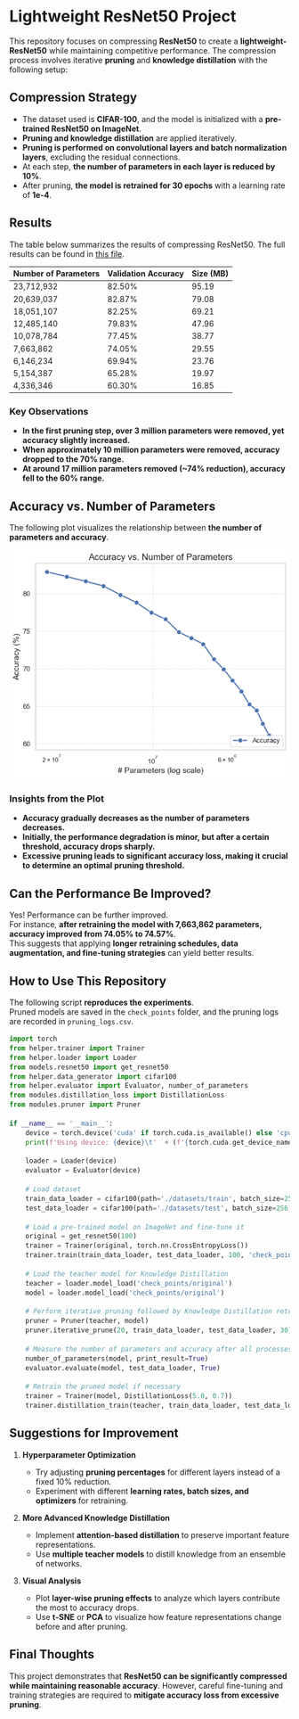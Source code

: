 # **Lightweight ResNet50 Project**

This repository focuses on compressing **ResNet50** to create a **lightweight-ResNet50** while maintaining competitive performance. The compression process involves iterative **pruning** and **knowledge distillation** with the following setup:

## **Compression Strategy**
- The dataset used is **CIFAR-100**, and the model is initialized with a **pre-trained ResNet50 on ImageNet**.
- **Pruning and knowledge distillation** are applied iteratively.
- **Pruning is performed on convolutional layers and batch normalization layers**, excluding the residual connections.
- At each step, **the number of parameters in each layer is reduced by 10%**.
- After pruning, **the model is retrained for 30 epochs** with a learning rate of **1e-4**.

## **Results**

The table below summarizes the results of compressing ResNet50. The full results can be found in [this file](lightweight-resnet/assets/pruning_logs.csv).

| Number of Parameters | Validation Accuracy | Size (MB) |
|----------------------|---------------------|-----------|
| 23,712,932 | 82.50% | 95.19 |
| 20,639,037 | 82.87% | 79.08 |
| 18,051,107 | 82.25% | 69.21 |
| 12,485,140 | 79.83% | 47.96 |
| 10,078,784 | 77.45% | 38.77 |
| 7,663,862 | 74.05% | 29.55 |
| 6,146,234 | 69.94% | 23.76 |
| 5,154,387 | 65.28% | 19.97 |
| 4,336,346 | 60.30% | 16.85 |

### **Key Observations**
- **In the first pruning step, over 3 million parameters were removed, yet accuracy slightly increased.**
- **When approximately 10 million parameters were removed, accuracy dropped to the 70% range.**
- **At around 17 million parameters removed (~74% reduction), accuracy fell to the 60% range.**

## **Accuracy vs. Number of Parameters**

The following plot visualizes the relationship between **the number of parameters and accuracy**.

<p align="center">
  <img src="lightweight-resnet/assets/accu_over_params.png" width="600"/>
</p>

### **Insights from the Plot**
- **Accuracy gradually decreases as the number of parameters decreases.**
- **Initially, the performance degradation is minor, but after a certain threshold, accuracy drops sharply.**
- **Excessive pruning leads to significant accuracy loss, making it crucial to determine an optimal pruning threshold.**

## **Can the Performance Be Improved?**

Yes! Performance can be further improved.  
For instance, **after retraining the model with 7,663,862 parameters, accuracy improved from 74.05% to 74.57%**.  
This suggests that applying **longer retraining schedules, data augmentation, and fine-tuning strategies** can yield better results.

## **How to Use This Repository**

The following script **reproduces the experiments**.  
Pruned models are saved in the `check_points` folder, and the pruning logs are recorded in `pruning_logs.csv`.

```python
import torch
from helper.trainer import Trainer
from helper.loader import Loader
from models.resnet50 import get_resnet50
from helper.data_generator import cifar100
from helper.evaluator import Evaluator, number_of_parameters
from modules.distillation_loss import DistillationLoss
from modules.pruner import Pruner

if __name__ == '__main__':
    device = torch.device('cuda' if torch.cuda.is_available() else 'cpu')
    print(f'Using device: {device}\t'  + (f'{torch.cuda.get_device_name(0)}' if torch.cuda.is_available() else 'CPU'))
    
    loader = Loader(device)
    evaluator = Evaluator(device)
    
    # Load dataset
    train_data_loader = cifar100(path='./datasets/train', batch_size=256, train=True)
    test_data_loader = cifar100(path='./datasets/test', batch_size=256, train=False)
    
    # Load a pre-trained model on ImageNet and fine-tune it
    original = get_resnet50(100)
    trainer = Trainer(original, torch.nn.CrossEntropyLoss())
    trainer.train(train_data_loader, test_data_loader, 100, 'check_points/original', 'runs/original')
    
    # Load the teacher model for Knowledge Distillation
    teacher = loader.model_load('check_points/original')
    model = loader.model_load('check_points/original')
    
    # Perform iterative pruning followed by Knowledge Distillation retraining
    pruner = Pruner(teacher, model)
    pruner.iterative_prune(20, train_data_loader, test_data_loader, 30)
    
    # Measure the number of parameters and accuracy after all processes
    number_of_parameters(model, print_result=True)    
    evaluator.evaluate(model, test_data_loader, True)
    
    # Retrain the pruned model if necessary
    trainer = Trainer(model, DistillationLoss(5.0, 0.7))
    trainer.distillation_train(teacher, train_data_loader, test_data_loader, 50, 'check_points/after_pruning', 'runs/after_pruning')
```

## **Suggestions for Improvement**
1. **Hyperparameter Optimization**  
   - Try adjusting **pruning percentages** for different layers instead of a fixed 10% reduction.  
   - Experiment with different **learning rates, batch sizes, and optimizers** for retraining.  

2. **More Advanced Knowledge Distillation**  
   - Implement **attention-based distillation** to preserve important feature representations.  
   - Use **multiple teacher models** to distill knowledge from an ensemble of networks.

3. **Visual Analysis**  
   - Plot **layer-wise pruning effects** to analyze which layers contribute the most to accuracy drops.  
   - Use **t-SNE** or **PCA** to visualize how feature representations change before and after pruning.

## **Final Thoughts**
This project demonstrates that **ResNet50 can be significantly compressed while maintaining reasonable accuracy**. However, careful fine-tuning and training strategies are required to **mitigate accuracy loss from excessive pruning**.  
